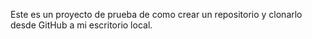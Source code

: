 Este es un proyecto de prueba de como crear un repositorio y clonarlo desde GitHub a mi escritorio local.

